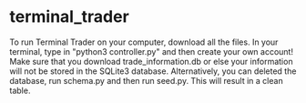 # terminal_trader
To run Terminal Trader on your computer, download all the files. In your terminal, type in "python3 controller.py" and then create your own account! Make sure that you download trade_information.db or else your information will not be stored in the SQLite3 database. Alternatively, you can deleted the database, run schema.py and then run seed.py. This will result in a clean table. 
